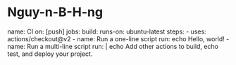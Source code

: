 # Nguy-n-B-H-ng
name: CI  on: [push]  jobs:   build:      runs-on: ubuntu-latest      steps:     - uses: actions/checkout@v2     - name: Run a one-line script       run: echo Hello, world!     - name: Run a multi-line script       run: |         echo Add other actions to build,         echo test, and deploy your project.
